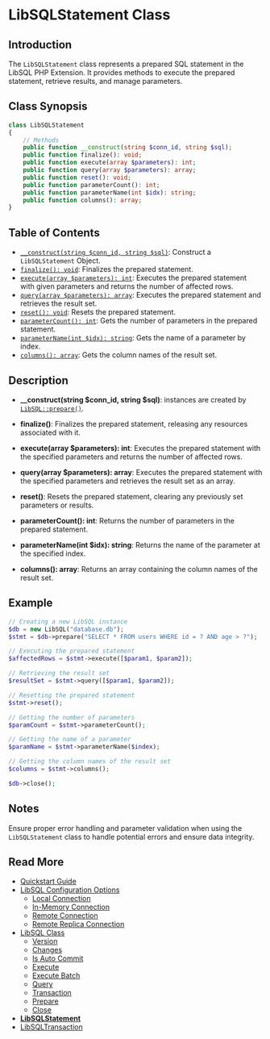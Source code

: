 # LibSQLStatement Class

## Introduction

The `LibSQLStatement` class represents a prepared SQL statement in the LibSQL PHP Extension. It provides methods to execute the prepared statement, retrieve results, and manage parameters.

## Class Synopsis

```php
class LibSQLStatement
{
    // Methods
    public function __construct(string $conn_id, string $sql);
    public function finalize(): void;
    public function execute(array $parameters): int;
    public function query(array $parameters): array;
    public function reset(): void;
    public function parameterCount(): int;
    public function parameterName(int $idx): string;
    public function columns(): array;
}
```

## Table of Contents

- [`__construct(string $conn_id, string $sql)`](#constructor): Construct a `LibSQLStatement` Object.
- [`finalize(): void`](#finalize): Finalizes the prepared statement.
- [`execute(array $parameters): int`](#execute): Executes the prepared statement with given parameters and returns the number of affected rows.
- [`query(array $parameters): array`](#query): Executes the prepared statement and retrieves the result set.
- [`reset(): void`](#reset): Resets the prepared statement.
- [`parameterCount(): int`](#parameterCount): Gets the number of parameters in the prepared statement.
- [`parameterName(int $idx): string`](#parameterName): Gets the name of a parameter by index.
- [`columns(): array`](#columns): Gets the column names of the result set.

## Description

- **__construct(string $conn_id, string $sql)**: instances are created by [`LibSQL::prepare()`](013-prepare.md).

- **finalize()**: Finalizes the prepared statement, releasing any resources associated with it.

- **execute(array $parameters): int**: Executes the prepared statement with the specified parameters and returns the number of affected rows.

- **query(array $parameters): array**: Executes the prepared statement with the specified parameters and retrieves the result set as an array.

- **reset()**: Resets the prepared statement, clearing any previously set parameters or results.

- **parameterCount(): int**: Returns the number of parameters in the prepared statement.

- **parameterName(int $idx): string**: Returns the name of the parameter at the specified index.

- **columns(): array**: Returns an array containing the column names of the result set.

## Example

```php
// Creating a new LibSQL instance
$db = new LibSQL("database.db");
$stmt = $db->prepare("SELECT * FROM users WHERE id = ? AND age > ?");

// Executing the prepared statement
$affectedRows = $stmt->execute([$param1, $param2]);

// Retrieving the result set
$resultSet = $stmt->query([$param1, $param2]);

// Resetting the prepared statement
$stmt->reset();

// Getting the number of parameters
$paramCount = $stmt->parameterCount();

// Getting the name of a parameter
$paramName = $stmt->parameterName($index);

// Getting the column names of the result set
$columns = $stmt->columns();

$db->close();
```

## Notes

Ensure proper error handling and parameter validation when using the `LibSQLStatement` class to handle potential errors and ensure data integrity.

## Read More

- [Quickstart Guide](quick-start.md)
- [LibSQL Configuration Options](000-configuration.md)
    - [Local Connection](001-local-connection.md)
    - [In-Memory Connection](002-memory-connection.md)
    - [Remote Connection](003-remote-connection.md)
    - [Remote Replica Connection](004-remote-replica-connection.md)
- [LibSQL Class](005-LibSQL-class.md)
    - [Version](006-version.md)
    - [Changes](007-changes.md)
    - [Is Auto Commit](008-isAutocommit.md)
    - [Execute](009-execute.md)
    - [Execute Batch](010-executeBatch.md)
    - [Query](011-query.md)
    - [Transaction](012-transaction.md)
    - [Prepare](013-prepare.md)
    - [Close](014-close.md)
- **[LibSQLStatement](015-LibSQLStatement.md)**
- [LibSQLTransaction](016-LibSQLTransaction.md)
